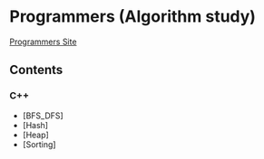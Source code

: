 # Programmers (Algorithm study)

[Programmers Site](https://programmers.co.kr/)

## Contents
### C++
- [BFS_DFS]
- [Hash]
- [Heap]
- [Sorting]
